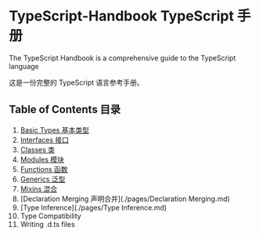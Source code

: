 TypeScript-Handbook TypeScript 手册
====

The TypeScript Handbook is a comprehensive guide to the TypeScript language

这是一份完整的 TypeScript 语言参考手册。

Table of Contents 目录
----

1. [Basic Types 基本类型](./pages/Basic%20Types.md)
2. [Interfaces 接口](./pages/Interfaces.md)
3. [Classes 类](./pages/Classes.md)
4. [Modules 模块](./pages/Modules.md)
5. [Functions 函数](./pages/Functions.md)
6. [Generics 泛型](./pages/Generics.md)
7. [Mixins 混合](./pages/Mixins.md)
8. [Declaration Merging 声明合并](./pages/Declaration Merging.md)
9. [Type Inference](./pages/Type Inference.md)
10. Type Compatibility
11. Writing .d.ts files
